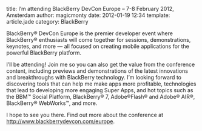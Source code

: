 title: I’m attending BlackBerry DevCon Europe – 7-8 February 2012, Amsterdam
author: magicmonty
date: 2012-01-19 12:34
template: article.jade
category: BlackBerry

BlackBerry® DevCon Europe is the premier developer event where BlackBerry® enthusiasts will come together for sessions, demonstrations, keynotes, and more — all focused on creating mobile applications for the powerful BlackBerry platform.

I’ll be attending! Join me so you can also get the value from the conference content, including previews and demonstrations of the latest innovations and breakthroughs with BlackBerry technology. I’m looking forward to discovering tools that can help me make apps more profitable, technologies that lead to developing more engaging Super Apps, and hot topics such as the BBM™ Social Platform, BlackBerry® 7, Adobe®Flash® and Adobe® AIR®, BlackBerry® WebWorks™, and more.

I hope to see you there. Find out more about the conference at http://www.blackberrydevcon.com/europe.